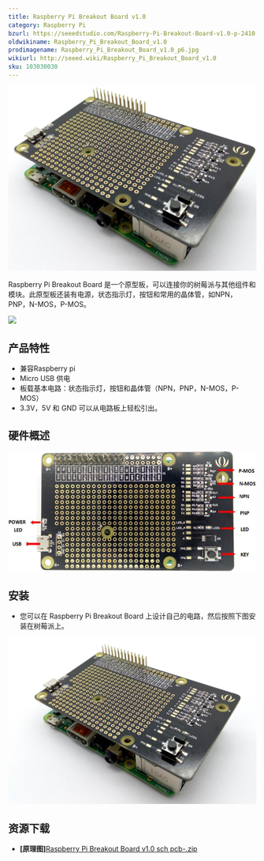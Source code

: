 ```yaml
---
title: Raspberry Pi Breakout Board v1.0
category: Raspberry Pi
bzurl: https://seeedstudio.com/Raspberry-Pi-Breakout-Board-v1.0-p-2410.html
oldwikiname: Raspberry_Pi_Breakout_Board_v1.0
prodimagename: Raspberry_Pi_Breakout_Board_v1.0_p6.jpg
wikiurl: http://seeed.wiki/Raspberry_Pi_Breakout_Board_v1.0
sku: 103030030
---
```


![](https://raw.githubusercontent.com/SeeedDocument/Raspberry_Pi_Breakout_Board_v1.0/master/img/Raspberry_Pi_Breakout_Board_v1.0_p6.jpg)

Raspberry Pi Breakout Board 是一个原型板，可以连接你的树莓派与其他组件和模块。此原型板还装有电源，状态指示灯，按钮和常用的晶体管，如NPN，PNP，N-MOS，P-MOS。

[![](https://github.com/SeeedDocument/wiki_chinese/raw/master/docs/images/click_to_buy.PNG)](https://item.taobao.com/item.htm?spm=a1z38n.10677092.0.0.7352d41d1prswg&id=531865524925)

产品特性
--------

-   兼容Raspberry pi
-   Micro USB 供电
-   板载基本电路：状态指示灯，按钮和晶体管（NPN，PNP，N-MOS，P-MOS）
-   3.3V，5V 和 GND 可以从电路板上轻松引出。

硬件概述
---------------------

![](https://raw.githubusercontent.com/SeeedDocument/Raspberry_Pi_Breakout_Board_v1.0/master/img/Raspberry_Pi_Breakout_Board_v1.0_p7.jpg)

安装
--------

-   您可以在 Raspberry Pi Breakout Board 上设计自己的电路，然后按照下图安装在树莓派上。

![](https://raw.githubusercontent.com/SeeedDocument/Raspberry_Pi_Breakout_Board_v1.0/master/img/Raspberry_Pi_Breakout_Board_v1.0_p5.jpg)

资源下载
---------

- **[原理图]**[Raspberry Pi Breakout Board v1.0 sch pcb-.zip](https://raw.githubusercontent.com/SeeedDocument/Raspberry_Pi_Breakout_Board_v1.0/master/res/Raspberry_Pi_Breakout_Board_v1.0_sch_pcb-.zip "File:Raspberry Pi Breakout Board v1.0 sch pcb-.zip")

<!-- This Markdown file was created from http://www.seeedstudio.com/wiki/Raspberry_Pi_Breakout_Board_v1.0 -->

